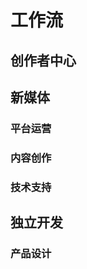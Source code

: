 # 工作流

## 创作者中心

  <Linkcard 
  url="./uploader/deepseek/" 
  title="DeepSeek"  
  logo="/blog/icon/deepseek.png"
  />

  <Linkcard 
  url="" 
  title="ChatGPT"  
  logo="/blog/icon/chatgpt.png"
  />

## 新媒体

### 平台运营

  <Linkcard 
  url="./media/小红书/" 
  title="小红书"  
  logo="/blog/icon/xiaohongshu.png"
  />

  <Linkcard 
  url="" 
  title="哔哩哔哩~"  
  logo="/blog/icon/bilibili.png"
  />

  <Linkcard 
  url="" 
  title="抖音"  
  logo="/blog/icon/tiktok.png"
  />

  <Linkcard 
  url="" 
  title="视频号"  
  logo="/blog/icon/视频号.png"
  />

### 内容创作

 <Linkcard 
  url="" 
  title="漫画经济学"  
  logo="/blog/icon/money.png"
  />

### 技术支持

  <Linkcard 
  url="" 
  title="剪映"  
  logo="/blog/icon/jianying.png"
  />

## 独立开发

### 产品设计